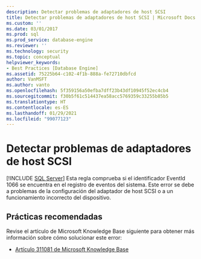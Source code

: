 ```yaml
---
description: Detectar problemas de adaptadores de host SCSI
title: Detectar problemas de adaptadores de host SCSI | Microsoft Docs
ms.custom: ''
ms.date: 03/01/2017
ms.prod: sql
ms.prod_service: database-engine
ms.reviewer: ''
ms.technology: security
ms.topic: conceptual
helpviewer_keywords:
- Best Practices [Database Engine]
ms.assetid: 75225b64-c102-4f1b-888a-fe72710dbfcd
author: VanMSFT
ms.author: vanto
ms.openlocfilehash: 5f359156a50efba7dff23b43df10945f52ec4cb4
ms.sourcegitcommit: f30b5f61c514437ea58acc5769359c33255b85b5
ms.translationtype: HT
ms.contentlocale: es-ES
ms.lasthandoff: 01/29/2021
ms.locfileid: "99077123"
---
```

# <a name="detect-scsi-host-adapter-issues"></a>Detectar problemas de adaptadores de host SCSI
 [!INCLUDE [SQL Server](../../includes/applies-to-version/sqlserver.md)]
  Esta regla comprueba si el identificador EventId 1066 se encuentra en el registro de eventos del sistema. Este error se debe a problemas de la configuración del adaptador de host SCSI o a un funcionamiento incorrecto del dispositivo.  
  
## <a name="best-practices-recommendations"></a>Prácticas recomendadas  
 Revise el artículo de Microsoft Knowledge Base siguiente para obtener más información sobre cómo solucionar este error:  
  
-   [Artículo 311081 de Microsoft Knowledge Base](https://www.betaarchive.com/wiki/index.php?title=Microsoft_KB_Archive/311081)  
  
  
